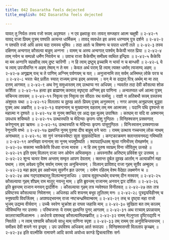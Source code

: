 ```yaml
---
title: 042 Dasaratha feels dejected
title_english: 042 Dasaratha feels dejected

---
```

<div class="audioEmbed"  caption="श्रीराम-हरिसीताराममूर्ति-घनपाठिभ्यां वचनम्" src="https://archive.org/download/Ramayana-recitation-Sriram-harisItArAmamUrti-Ghanapaati-v2/Kanda_2/Kanda_2_AYK-042-Dashratha_Vilapaha.mp3"></div>
यावत् तु निर्यतः तस्य रजो रूपम् अदृश्यत ।  
न एव इक्ष्वाकु वरः तावत् सम्जहार आत्म चक्षुषी ॥ २-४२-१  
यावद् राजा प्रियम् पुत्रम् पश्यति अत्यन्त धार्मिकम् ।  
तावद् व्यवर्धत इव अस्य धरण्याम् पुत्र दर्शने ॥ २-४२-२  
न पश्यति रजो अपि अस्य यदा रामस्य भूमिपः ।  
तदा आर्तः च विषण्णः च पपात धरणी तले ॥ २-४२-३  
तस्य दक्षिणम् अन्वगात् कौसल्या बाहुम् अन्गना ।  
वामम् च अस्य अन्वगात् पार्श्वम् कैकेयी भरत प्रिया ॥ २-४२-४  
ताम् नयेन च सम्पन्नो धर्मेण निवयेन च ।  
उवाच राजा कैकेयीम् समीक्ष्य व्यथित इन्द्रियः ॥ २-४२-५  
कैकेयि मा मम अन्गानि स्प्राक्षीस् त्वम् दुष्ट चारिणी ।  
न हि त्वाम् द्रष्टुम् इच्चामि न भार्या न च बान्धवी ॥ २-४२-६  
ये च त्वाम् उपजीवन्ति न अहम् तेषाम् न ते मम ।  
केवल अर्थ पराम् हि त्वाम् त्यक्त धर्माम् त्यजाम्य् अहम् ॥ २-४२-७  
अगृह्णाम् यच् च ते पाणिम् अग्निम् पर्यणयम् च यत् ।  
अनुजानामि तत् सर्वम् अस्मिम्ल् लोके परत्र च ॥ २-४२-८  
भरतः चेत् प्रतीतः स्यात् राज्यम् प्राप्य इदम् अव्ययम् ।  
यन् मे स दद्यात् पित्र् अर्थम् मा मा तत् दत्तम् आगमत् ॥ २-४२-९  
अथ रेणु समुध्वस्तम् तम् उत्थाप्य नर अधिपम् ।  
न्यवर्तत तदा देवी कौसल्या शोक कर्शिता ॥ २-४२-१०  
हत्वा इव ब्राह्मणम् कामात् स्पृष्ट्वा अग्निम् इव पाणिना ।  
अन्वतप्यत धर्म आत्मा पुत्रम् संचिन्त्य तापसम् ॥ २-४२-११  
निवृत्य एव निवृत्य एव सीदतः रथ वर्त्मसु ।  
राज्ञो न अतिबभौ रूपम् ग्रस्तस्य अंशुमतः यथा ॥ २-४२-१२  
विललाप च दुह्ख आर्तः प्रियम् पुत्रम् अनुस्मरन् ।  
नगर अन्तम् अनुप्राप्तम् बुद्ध्वा पुत्रम् अथ अब्रवीत् ॥ २-४२-१३  
वाहनानाम् च मुख्यानाम् वहताम् तम् मम आत्मजम् ।  
पदानि पथि दृश्यन्ते स महात्मा न दृश्यते ॥ २-४२-१४  
स नूनम् क्वचित् एव अद्य वृक्ष मूलम् उपाश्रितः ।  
काष्ठम् वा यदि वा अश्मानम् उपधाय शयिष्यते ॥ २-४२-१५  
उत्थास्यति च मेदिन्याः कृपणः पांशु गुण्ठितः ।  
विनिह्श्वसन् प्रस्रवणात् करेणूनाम् इव ऋषभः ॥ २-४२-१६  
उत्थास्यति च मेदिन्याः कृपणः पांसुगुण्ठितः ।  
विनिःस्वसन् प्रस्रवणात्क रेणूनामि वर्ष्भः ॥ २-४२-१७  
द्रक्ष्यन्ति नूनम् पुरुषा दीघ बाहुम् वने चराः ।  
रामम् उत्थाय गच्चन्तम् लोक नाथम् अनाथवत् ॥ २-४२-१८  
सा नुनं जनकस्येष्टा सुता सुखसदेचिता ।  
कण्टकाक्रमण क्लान्तावनमद्य गमिष्यति ॥ २-४२-१९  
अनभिज्ञा वनानाम् सा नूनम् भयमुपैष्यति ।  
श्वापदान्र्धितम् श्रुत्वा गमिभीरम् रोमहर्ष्णम् ॥ २-४२-२०  
सकामा भवकैकेयि विधवा राज्य मावस ।  
न हि तम् पुरुष व्याघ्रम् विना जीवितुम् उत्सहे ॥ २-४२-२१  
इति एवम् विलपन् राजा जन ओघेन अभिसम्वृतः ।  
अपस्नातैव अरिष्टम् प्रविवेश पुर उत्तमम् ॥ २-४२-२२  
शून्य चत्वर वेश्म अन्ताम् सम्वृत आपण देवताम् ।  
क्लान्त दुर्बल दुह्ख आर्ताम् न अत्याकीर्ण महा पथाम् ।  
ताम् अवेक्ष्य पुरीम् सर्वाम् रामम् एव अनुचिन्तयन् ।  
विलपन् प्राविशद् राजा गृहम् सूर्यैव अम्बुदम् ॥ २-४२-२३  
महा ह्रदम् इव अक्षोभ्यम् सुपर्णेन हृत उरगम् ।  
रामेण रहितम् वेश्म वैदेह्या लक्ष्मणेन च ॥ २-४२-२४  
अथ गद्गदशब्दस्तु विलपन्मनुजाधिपः ।  
उवाच मृदुमन्धार्थम् वचनम् दीन मस्वरम् ॥ २-४२-२५  
कौसल्याया गृहम् शीघ्रम् राम मातुर् नयन्तु माम् ।  
इति ब्रुवन्तम् राजानम् अनयन् द्वार दर्शितः ॥ २-४२-२६  
इति ब्रुवन्तम् राजान मनयन् द्वार्दर्शिनः ।  
कौसल्याया गृहम् तत्र न्यवेश्यत विनीतवत् ॥ २-४२-२७  
ततः तत्र प्रविष्टस्य कौसल्याया निवेशनम् ।  
अधिरुह्य अपि शयनम् बभूव लुलितम् मनः ॥ २-४२-२८  
पुत्रद्वयविहीनम् च स्नुषयापि विवर्जितम् ।  
अपश्यद्भवनम् राजा नष्टचन्ध्रमिवाम्बरम् ॥ २-४२-२९  
तच् च दृष्ट्वा महा राजो भुजम् उद्यम्य वीर्यवान् ।  
उच्चैः स्वरेण चुक्रोश हा राघव जहासि माम् ॥ २-४२-३०  
सुखिता बत तम् कालम् जीविष्यन्ति नर उत्तमाः ।  
परिष्वजन्तः ये रामम् द्रक्ष्यन्ति पुनर् आगतम् ॥ २-४२-३१  
अथ रात्र्याम् प्रपन्नायाम् कालरात्र्यामिआत्मनः ।  
अर्धरात्रे दशरथह् कौसल्यामिदमब्रवीत् ॥ २-४२-३२  
रामम् मेऽनुगता दृष्टिरद्यापि न निवर्तते ।  
न त्वाम् पश्यामि कौसल्ये साधु माम् पाणिना स्पृश ॥ २-४२-३३  
तम् रामम् एव अनुविचिन्तयन्तम् ।  
समीक्ष्य देवी शयने नर इन्द्रम् ।  
उप उपविश्य अधिकम् आर्त रूपाउप ।  
विनिह्श्वसन्ती विललाप कृच्च्रम् ॥ २-४२-३४  
इति वाल्मीकि रामायणे आदि काव्ये अयोध्य काण्डे द्विचत्वारिंशः सर्गः